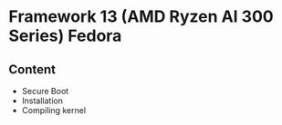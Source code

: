 # Framework 13 (AMD Ryzen AI 300 Series) Fedora

## Content

- Secure Boot
- Installation
- Compiling kernel
